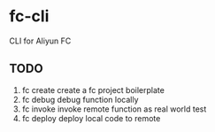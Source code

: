 # fc-cli
CLI for Aliyun FC

## TODO

1. fc create  create a fc project boilerplate
2. fc debug  debug function locally
3. fc invoke  invoke remote function as real world test
4. fc deploy  deploy local code to remote
